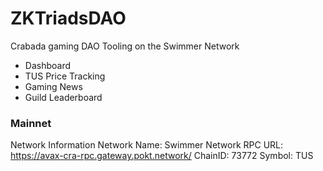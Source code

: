 # ZKTriadsDAO 
Crabada gaming DAO Tooling on the Swimmer Network
* Dashboard
* TUS Price Tracking
* Gaming News
* Guild Leaderboard

### Mainnet
Network Information 
Network Name: Swimmer Network 
RPC URL: https://avax-cra-rpc.gateway.pokt.network/
ChainID: 73772
Symbol: TUS